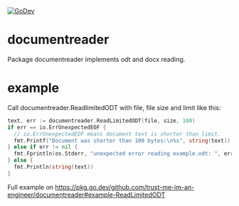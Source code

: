 [![GoDev](https://img.shields.io/static/v1?label=godev&message=reference&color=00add8)](https://pkg.go.dev/github.com/trust-me-im-an-engineer/documentreader)

# documentreader
Package documentreader implements odt and docx reading.

# example
Call documentreader.ReadlimitedODT with file, file size and limit like this:
```go
text, err := documentreader.ReadLimitedODT(file, size, 100)
if err == io.ErrUnexpectedEOF {
  // io.ErrUnexpectedEOF means document text is shorter than limit.
  fmt.Printf("Document was shorter than 100 bytes:\n%s", string(text))
} else if err != nil {
  fmt.Fprintln(os.Stderr, "unexpected error reading example.odt: ", err)
} else {
  fmt.Println(string(text))
}
```
Full example on https://pkg.go.dev/github.com/trust-me-im-an-engineer/documentreader#example-ReadLimitedODT
